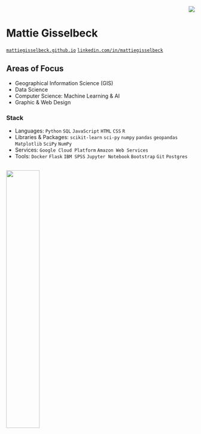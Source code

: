 <div align="right">
  <img src="https://profile-counter.glitch.me/mattiegisselbeck/count.svg?"  />
</div>

# Mattie Gisselbeck


[`mattiegisselbeck.github.io`](https://mattiegisselbeck.github.io/)
[`linkedin.com/in/mattiegisselbeck`](https://www.linkedin.com/in/mattiegisselbeck/)


## Areas of Focus 

* Geographical Information Science (GIS)
* Data Science
* Computer Science: Machine Learning & AI
* Graphic & Web Design

### Stack
* Languages: `Python` `SQL` `JavaScript` `HTML` `CSS` `R` 
* Libraries & Packages: `scikit-learn` `sci-py` `numpy` `pandas` `geopandas` `Matplotlib` `SciPy` `NumPy`
* Services: `Google Cloud Platform` `Amazon Web Services`
* Tools: `Docker` `Flask` `IBM SPSS` `Jupyter Notebook` `Bootstrap` `Git` `Postgres`

##
<a href="https://github.com/mattiegisselbeck/github-readme-stats"><img align="left" width="42%" src="https://github-readme-stats.vercel.app/api/top-langs/?username=mattiegisselbeck&layout=compact&theme=github_dark"/></a>

